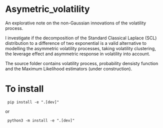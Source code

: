 # Asymetric_volatility
An explorative note on the non-Gaussian innovations of the volatility process.

I investigate if the decomposition of the Standard Classical Laplace (SCL) distribution to a difference of two exponential is a valid alternative to modelling the asymmetric volatility processes, taking volatility clustering, the leverage effect and asymmetric response in volatility into account.

The source folder contains volatility process, probability densisty function and the Maximum Likelihood estimators (under construction). 

# To install 
```
 pip install -e ".[dev]"
```
or 
```
 python3 -m install -e ".[dev]"
```
